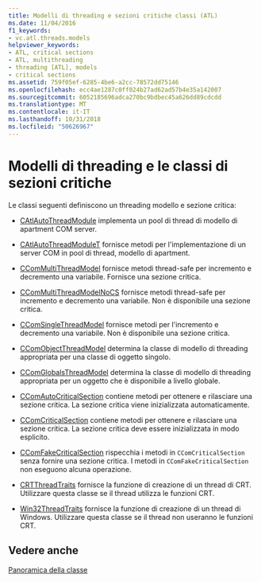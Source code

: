 ```yaml
---
title: Modelli di threading e sezioni critiche classi (ATL)
ms.date: 11/04/2016
f1_keywords:
- vc.atl.threads.models
helpviewer_keywords:
- ATL, critical sections
- ATL, multithreading
- threading [ATL], models
- critical sections
ms.assetid: 759f05ef-6285-4be6-a2cc-78572dd75146
ms.openlocfilehash: ecc4ae1287c0ff024b27ad62ad57b4e35a142007
ms.sourcegitcommit: 6052185696adca270bc9bdbec45a626dd89cdcdd
ms.translationtype: MT
ms.contentlocale: it-IT
ms.lasthandoff: 10/31/2018
ms.locfileid: "50626967"
---
```

# <a name="threading-models-and-critical-sections-classes"></a>Modelli di threading e le classi di sezioni critiche

Le classi seguenti definiscono un threading modello e sezione critica:

- [CAtlAutoThreadModule](../atl/reference/catlautothreadmodule-class.md) implementa un pool di thread di modello di apartment COM server.

- [CAtlAutoThreadModuleT](../atl/reference/catlautothreadmodulet-class.md) fornisce metodi per l'implementazione di un server COM in pool di thread, modello di apartment.

- [CComMultiThreadModel](../atl/reference/ccommultithreadmodel-class.md) fornisce metodi thread-safe per incremento e decremento una variabile. Fornisce una sezione critica.

- [CComMultiThreadModelNoCS](../atl/reference/ccommultithreadmodelnocs-class.md) fornisce metodi thread-safe per incremento e decremento una variabile. Non è disponibile una sezione critica.

- [CComSingleThreadModel](../atl/reference/ccomsinglethreadmodel-class.md) fornisce metodi per l'incremento e decremento una variabile. Non è disponibile una sezione critica.

- [CComObjectThreadModel](../atl/reference/atl-typedefs.md#ccomobjectthreadmodel) determina la classe di modello di threading appropriata per una classe di oggetto singolo.

- [CComGlobalsThreadModel](../atl/reference/atl-typedefs.md#ccomglobalsthreadmodel) determina la classe di modello di threading appropriata per un oggetto che è disponibile a livello globale.

- [CComAutoCriticalSection](../atl/reference/ccomautocriticalsection-class.md) contiene metodi per ottenere e rilasciare una sezione critica. La sezione critica viene inizializzata automaticamente.

- [CComCriticalSection](../atl/reference/ccomcriticalsection-class.md) contiene metodi per ottenere e rilasciare una sezione critica. La sezione critica deve essere inizializzata in modo esplicito.

- [CComFakeCriticalSection](../atl/reference/ccomfakecriticalsection-class.md) rispecchia i metodi in `CComCriticalSection` senza fornire una sezione critica. I metodi in `CComFakeCriticalSection` non eseguono alcuna operazione.

- [CRTThreadTraits](../atl/reference/crtthreadtraits-class.md) fornisce la funzione di creazione di un thread di CRT. Utilizzare questa classe se il thread utilizza le funzioni CRT.

- [Win32ThreadTraits](../atl/reference/win32threadtraits-class.md) fornisce la funzione di creazione di un thread di Windows. Utilizzare questa classe se il thread non useranno le funzioni CRT.

## <a name="see-also"></a>Vedere anche

[Panoramica della classe](../atl/atl-class-overview.md)

